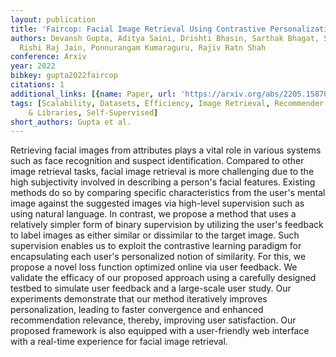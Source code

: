 ```yaml
---
layout: publication
title: 'Faircop: Facial Image Retrieval Using Contrastive Personalization'
authors: Devansh Gupta, Aditya Saini, Drishti Bhasin, Sarthak Bhagat, Shagun Uppal,
  Rishi Raj Jain, Ponnurangam Kumaraguru, Rajiv Ratn Shah
conference: Arxiv
year: 2022
bibkey: gupta2022faircop
citations: 1
additional_links: [{name: Paper, url: 'https://arxiv.org/abs/2205.15870'}]
tags: [Scalability, Datasets, Efficiency, Image Retrieval, Recommender Systems, Tools
    & Libraries, Self-Supervised]
short_authors: Gupta et al.
---
```

Retrieving facial images from attributes plays a vital role in various
systems such as face recognition and suspect identification. Compared to other
image retrieval tasks, facial image retrieval is more challenging due to the
high subjectivity involved in describing a person's facial features. Existing
methods do so by comparing specific characteristics from the user's mental
image against the suggested images via high-level supervision such as using
natural language. In contrast, we propose a method that uses a relatively
simpler form of binary supervision by utilizing the user's feedback to label
images as either similar or dissimilar to the target image. Such supervision
enables us to exploit the contrastive learning paradigm for encapsulating each
user's personalized notion of similarity. For this, we propose a novel loss
function optimized online via user feedback. We validate the efficacy of our
proposed approach using a carefully designed testbed to simulate user feedback
and a large-scale user study. Our experiments demonstrate that our method
iteratively improves personalization, leading to faster convergence and
enhanced recommendation relevance, thereby, improving user satisfaction. Our
proposed framework is also equipped with a user-friendly web interface with a
real-time experience for facial image retrieval.